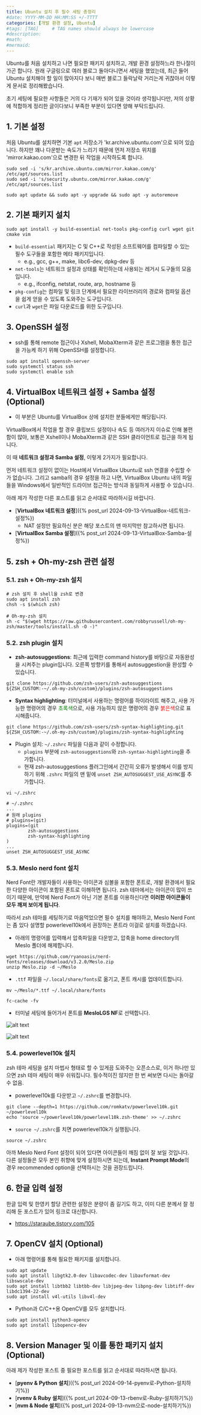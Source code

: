 ```yaml
---
title: Ubuntu 설치 후 필수 세팅 총정리
#date: YYYY-MM-DD HH:MM:SS +/-TTTT
categories: [개발 환경 설정, Ubuntu]
#tags: [TAG]     # TAG names should always be lowercase
#description: 
#math: 
#mermaid: 
---
```


Ubuntu를 처음 설치하고 나면 필요한 패키지 설치하고, 개발 환경 설정하느라 한나절이 가곤 합니다. 원래 구글링으로 여러 블로그 돌아다니면서 세팅을 했었는데, 최근 들어 Ubuntu 설치해야 할 일이 많아지다 보니 매번 블로그 들락날락 거리는게 귀찮아서 이렇게 문서로 정리해봤습니다.

초기 세팅에 필요한 사항들은 거의 다 기재가 되어 있을 것이라 생각됩니다만, 저의 상황에 적합하게 정리한 글이다보니 부족한 부분이 있다면 양해 부탁드립니다.

## 1. 기본 설정

처음 Ubuntu를 설치하면 기본 `apt` 저장소가 'kr.archive.ubuntu.com'으로 되어 있습니다. 하지만 꽤나 다운받는 속도가 느리기 때문에 먼저 저장소 위치를 'mirror.kakao.com'으로 변경한 뒤 작업을 시작하도록 합니다.

```shell
sudo sed -i 's/kr.archive.ubuntu.com/mirror.kakao.com/g' /etc/apt/sources.list
sudo sed -i 's/security.ubuntu.com/mirror.kakao.com/g' /etc/apt/sources.list

sudo apt update && sudo apt -y upgrade && sudo apt -y autoremove
```

## 2. 기본 패키지 설치

```shell
sudo apt install -y build-essential net-tools pkg-config curl wget git cmake vim
```

- `build-essential` 패키지는 C 및 C++로 작성된 소프트웨어를 컴파일할 수 있는 필수 도구들을 포함한 메타 패키지입니다.
  - e.g., gcc, g++, make, libc6-dev, dpkg-dev 등
- `net-tools`는 네트워크 설정과 상태를 확인하는데 사용되는 레거시 도구들의 모음입니다.
  - e.g., ifconfig, netstat, route, arp, hostname 등
- `pkg-config`는 컴파일 및 링크 단계에서 필요한 라이브러리의 경로와 컴파일 옵션을 쉽게 얻을 수 있도록 도와주는 도구입니다.
- `curl`과 `wget`은 파일 다운로드를 위한 도구입니다.

## 3. OpenSSH 설정

- ssh를 통해 remote 접근이나 Xshell, MobaXterm과 같은 프로그램을 통한 접근을 가능케 하기 위해 OpenSSH를 설정합니다.

```shell
sudo apt install openssh-server
sudo systemctl status ssh
sudo systemctl enable ssh
```

## 4. VirtualBox 네트워크 설정 + Samba 설정 (Optional)

- 이 부분은 Ubuntu를 VirtualBox 상에 설치한 분들에게만 해당됩니다.

VirtualBox에서 작업을 할 경우 클립보드 설정이나 속도 등 여러가지 이슈로 인해 불편함이 많아, 보통은 Xshell이나 MobaXterm과 같은 SSH 클라이언트로 접근을 하게 됩니다.

이 때 **네트워크 설정과 Samba 설정**, 이렇게 2가지가 필요합니다.

먼저 네트워크 설정이 없이는 Host에서 VirtualBox Ubuntu로 ssh 연결을 수립할 수가 없습니다. 그리고 samba의 경우 설정을 하고 나면, VirtualBox Ubuntu 내의 파일들을 Windows에서 일반적인 드라이브 접근하는 방식과 동일하게 사용할 수 있습니다.

아래 제가 작성한 다른 포스트를 읽고 순서대로 따라하시길 바랍니다.

- [**VirtualBox 네트워크 설정**]({% post_url 2024-09-13-VirtualBox-네트워크-설정%})
  - NAT 설정만 필요하신 분은 해당 포스트의 맨 마지막만 참고하시면 됩니다.
- [**VirtualBox Samba 설정**]({% post_url 2024-09-13-VirtualBox-Samba-설정%})

## 5. zsh + Oh-my-zsh 관련 설정

### 5.1. zsh + Oh-my-zsh 설치

```shell
# zsh 설치 후 shell을 zsh로 변경
sudo apt install zsh
chsh -s $(which zsh)

# Oh-my-zsh 설치
sh -c "$(wget https://raw.githubusercontent.com/robbyrussell/oh-my-zsh/master/tools/install.sh -O -)"
```

### 5.2. zsh plugin 설치

- **zsh-autosuggestions**: 최근에 입력한 command history를 바탕으로 자동완성을 시켜주는 plugin입니다. 오른쪽 방향키를 통해서 autosuggestion을 완성할 수 있습니다.

```shell
git clone https://github.com/zsh-users/zsh-autosuggestions ${ZSH_CUSTOM:-~/.oh-my-zsh/custom}/plugins/zsh-autosuggestions
```

- **Syntax highlighting**: 터미널에서 사용하는 명령어를 하이라이트 해주고, 사용 가능한 명령어의 경우 <span style="color:green">초록색</span>으로, 사용 가능하지 않은 명령어의 경우 <span style="color:red">붉은색</span>으로 표시해줍니다.

```shell
git clone https://github.com/zsh-users/zsh-syntax-highlighting.git ${ZSH_CUSTOM:-~/.oh-my-zsh/custom}/plugins/zsh-syntax-highlighting
```

- Plugin 설치: `~/.zshrc` 파일을 다음과 같이 수정합니다.
  - `plugins` 부분에 `zsh-autosuggestions`와 `zsh-syntax-highlighting`을 추가합니다.
  - 현재 zsh-autosuggestions 플러그인에서 간간히 오류가 발생해서 이를 방지하기 위해 `.zshrc` 파일의 맨 밑에 `unset ZSH_AUTOSUGGEST_USE_ASYNC`를 추가합니다.

```shell
vi ~/.zshrc

# ~/.zshrc
...
# 원래 plugins
# plugins=(git)
plugins=(git
        zsh-autosuggestions
        zsh-syntax-highlighting
)
...
unset ZSH_AUTOSUGGEST_USE_ASYNC
```

### 5.3. Meslo nerd font 설치

Nerd Font란 개발자들이 사용하는 아이콘과 심볼을 포함한 폰트로, 개발 환경에서 필요한 다양한 아이콘이 포함된 폰트로 이해하면 됩니다. zsh 테마에서는 아이콘이 많이 쓰이기 때문에, 만약에 Nerd Font가 아닌 기본 폰트를 이용하신다면 **이러한 아이콘들이 모두 깨져 보이게 됩니다**.

따라서 zsh 테마를 세팅하기로 마음먹었으면 필수 설치를 해야하고, Meslo Nerd Font는 좀 있다 설명할 powerlevel10k에서 권장하는 폰트라 이걸로 설치를 하겠습니다.

- 아래의 명령어를 입력해서 압축파일을 다운받고, 압축을 home directory의 Meslo 폴더에 해제합니다.

```shell
wget https://github.com/ryanoasis/nerd-fonts/releases/download/v3.2.0/Meslo.zip
unzip Meslo.zip -d ~/Meslo
```

- `.ttf` 파일을 `~/.local/share/fonts`로 옮기고, 폰트 캐시를 업데이트합니다.

```shell
mv ~/Meslo/*.ttf ~/.local/share/fonts

fc-cache -fv
```

- 터미널 세팅에 들어가서 폰트를 **MesloLGS NF**로 선택합니다.

![alt text](</assets/img/posts/Ubuntu_Setting/스크린샷 2024-09-14 002635.png>)

![alt text](</assets/img/posts/Ubuntu_Setting/스크린샷 2024-09-14 002701.png>)

### 5.4. powerlevel10k 설치

zsh 테마 세팅을 설치 마법사 형태로 할 수 있게끔 도와주는 오픈소스로, 이거 하나만 있으면 zsh 테마 세팅이 매우 쉬워집니다. 필수적이진 않지만 한 번 써보면 다시는 돌아갈 수 없음.

- powerlevel10k를 다운받고 `~/.zshrc`를 변경합니다.

```shell
git clone --depth=1 https://github.com/romkatv/powerlevel10k.git ~/powerlevel10k
echo 'source ~/powerlevel10k/powerlevel10k.zsh-theme' >> ~/.zshrc
```

- `source ~/.zshrc`를 치면 powerlevel10k가 실행됩니다.

```shell
source ~/.zshrc
```

아까 Meslo Nerd Font 설정이 되어 있다면 아이콘들이 깨짐 없이 잘 보일 것입니다. 다른 설정들은 모두 본인 취향에 맞게 설정하시면 되는데, **Instant Prompt Mode**의 경우 recommended option을 선택하시는 것을 권장드립니다.

## 6. 한글 입력 설정

한글 입력 및 한영키 할당 관련한 설정은 분량이 좀 길기도 하고, 이미 다른 분께서 잘 정리해 둔 포스트가 있어 링크로 대신합니다.

- <https://staraube.tistory.com/105>

## 7. OpenCV 설치 (Optional)

- 아래 명령어를 통해 필요한 패키지를 설치합니다.

```shell
sudo apt update
sudo apt install libgtk2.0-dev libavcodec-dev libavformat-dev libswscale-dev
sudo apt install libtbb2 libtbb-dev libjpeg-dev libpng-dev libtiff-dev libdc1394-22-dev
sudo apt install v4l-utils libv4l-dev
```

- Python과 C/C++용 OpenCV를 모두 설치합니다.

```shell
sudo apt install python3-opencv
sudo apt install libopencv-dev
```

## 8. Version Manager 및 이를 통한 패키지 설치 (Optional)

아래 제가 작성한 포스트 중 필요한 포스트를 읽고 순서대로 따라하시면 됩니다.

- [**pyenv & Python 설치**]({% post_url 2024-09-14-pyenv로-Python-설치하기%})
- [**rvenv & Ruby 설치**]({% post_url 2024-09-13-rbenv로-Ruby-설치하기%})
- [**nvm & Node 설치**]({% post_url 2024-09-13-nvm으로-node-설치하기%})
